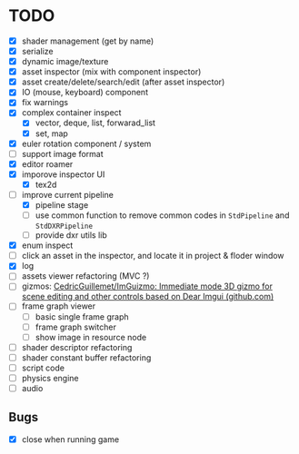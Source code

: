 # TODO

- [x] shader management (get by name)
- [x] serialize
- [x] dynamic image/texture
- [x] asset inspector (mix with component inspector)
- [x] asset create/delete/search/edit (after asset inspector)
- [x] IO (mouse, keyboard) component
- [x] fix warnings
- [x] complex container inspect
  - [x] vector, deque, list, forwarad_list
  - [x] set, map
- [x] euler rotation component / system
- [ ] support image format
- [x] editor roamer
- [x] imporove inspector UI
  - [x] tex2d
- [ ] improve current pipeline
  - [x] pipeline stage
  - [ ] use common function to remove common codes in `StdPipeline` and `StdDXRPipeline`
  - [ ] provide dxr utils lib
- [x] enum inspect
- [ ] click an asset in the inspector, and locate it in project & floder window
- [x] log
- [ ] assets viewer refactoring (MVC ?)
- [ ] gizmos: [CedricGuillemet/ImGuizmo: Immediate mode 3D gizmo for scene editing and other controls based on Dear Imgui (github.com)](https://github.com/CedricGuillemet/ImGuizmo)
- [ ] frame graph viewer
  - [ ] basic single frame graph
  - [ ] frame graph switcher
  - [ ] show image in resource node
- [ ] shader descriptor refactoring
- [ ] shader constant buffer refactoring
- [ ] script code
- [ ] physics engine
- [ ] audio

## Bugs

- [x] close when running game

